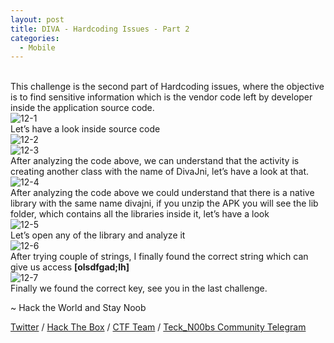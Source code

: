 ```yaml
---
layout: post
title: DIVA - Hardcoding Issues - Part 2
categories:
  - Mobile
---
```


<br>This challenge is the second part of Hardcoding issues, where the objective is to find sensitive information which is the vendor code left by developer inside the application source code.
<br>![12-1](https://teckk2.github.io/assets/images/DIVA/12-1.png)
<br>Let’s have a look inside source code
<br>![12-2](https://teckk2.github.io/assets/images/DIVA/12-2.png)
<br>![12-3](https://teckk2.github.io/assets/images/DIVA/12-3.png)
<br>After analyzing the code above, we can understand that the activity is creating another class with the name of DivaJni, let’s have a look at that.
<br>![12-4](https://teckk2.github.io/assets/images/DIVA/12-4.png)
<br>After analyzing the code above we could understand that there is a native library with the same name divajni, if you unzip the APK you will see the lib folder, which contains all the libraries inside it, let’s have a look
<br>![12-5](https://teckk2.github.io/assets/images/DIVA/12-5.png)
<br>Let’s open any of the library and analyze it
<br>![12-6](https://teckk2.github.io/assets/images/DIVA/12-6.png)
<br>After trying couple of strings, I finally found the correct string which can give us access **[olsdfgad;lh]**
<br>![12-7](https://teckk2.github.io/assets/images/DIVA/12-7.png)
<br>Finally we found the correct key, see you in the last challenge.

<p class="message">
  ~ Hack the World and Stay Noob
</p>

[Twitter](https://twitter.com/Teck__K2) / [Hack The Box](https://www.hackthebox.eu/profile/966) / [CTF Team](https://ctftime.org/team/20102) /
[Teck_N00bs Community Telegram](https://t.me/Teck_N00bs)

<script src="https://www.hackthebox.eu/badge/966"> </script>
